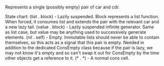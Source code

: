 Represents a single (possibly empty) pair of car and cdr.

State chart:
(list . block) - Lazily suspended. Block represents a list function. When forced, it consumes list and extends the pair with the relevant car and a new lazy tail.
(value . block) - Lazily suspended infinite generator. Same as list case, but value may be anything used to successively generate elements.
(nil . self) - Empty. Immutable lists should never be able to contain themselves, so this acts as a signal that this pair is empty. Needed in addition to the dedicated ConsEmpty class because if the pair is lazy, we may not know it's empty and so can't swap it out for ConsEmpty by the time other objects get a reference to it.
(* . *) - A normal cons cell.